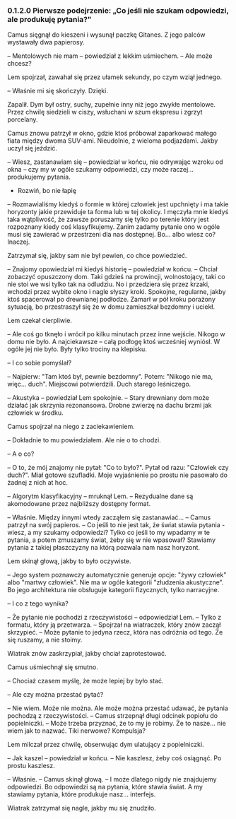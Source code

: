 ### 0.1.2.0 Pierwsze podejrzenie: „Co jeśli nie szukam odpowiedzi, ale produkuję pytania?"

Camus sięgnął do kieszeni i wysunął paczkę Gitanes. Z jego palców wystawały dwa papierosy.

– Mentolowych nie mam – powiedział z lekkim uśmiechem. – Ale może chcesz?

Lem spojrzał, zawahał się przez ułamek sekundy, po czym wziął jednego.

– Właśnie mi się skończyły. Dzięki.

Zapalił. Dym był ostry, suchy, zupełnie inny niż jego zwykłe mentolowe. Przez chwilę siedzieli w ciszy, wsłuchani w szum ekspresu i zgrzyt porcelany.

Camus znowu patrzył w okno, gdzie ktoś próbował zaparkować małego fiata między dwoma SUV-ami. Nieudolnie, z wieloma podjazdami. Jakby uczył się jeździć.

– Wiesz, zastanawiam się – powiedział w końcu, nie odrywając wzroku od okna – czy my w ogóle szukamy odpowiedzi, czy może raczej... produkujemy pytania.

- Rozwiń, bo nie łapię

– Rozmawialiśmy kiedyś o formie w której człowiek jest upchnięty i ma takie horyzonty jakie przewiduje ta forma lub w tej okolicy. I męczyła mnie kiedyś taka wątpliwość, że zawsze poruszamy się tylko po terenie który jest rozpoznany kiedy coś klasyfikujemy. Zanim zadamy pytanie ono w ogóle musi się zawierać w przestrzeni dla nas dostępnej. Bo... albo wiesz co? Inaczej.

Zatrzymał się, jakby sam nie był pewien, co chce powiedzieć.

– Znajomy opowiedział mi kiedyś historię – powiedział w końcu. – Chciał zobaczyć opuszczony dom. Taki gdzieś na prowincji, wolnostojący, taki co nie stoi we wsi tylko tak na odludziu. No i przedziera się przez krzaki, wchodzi przez wybite okno i nagle słyszy kroki. Spokojne, regularne, jakby ktoś spacerował po drewnianej podłodze. Zamarł w pół kroku porażony sytuacją, bo przestraszył się że w domu zamieszkał bezdomny i uciekł.

Lem czekał cierpliwie.

– Ale coś go tknęło i wrócił po kilku minutach przez inne wejście. Nikogo w domu nie było. A najciekawsze – całą podłogę ktoś wcześniej wyniósł. W ogóle jej nie było. Były tylko trociny na klepisku.

– I co sobie pomyślał?

– Najpierw: "Tam ktoś był, pewnie bezdomny". Potem: "Nikogo nie ma, więc... duch". Miejscowi potwierdzili. Duch starego leśniczego.

– Akustyka – powiedział Lem spokojnie. – Stary drewniany dom może działać jak skrzynia rezonansowa. Drobne zwierzę na dachu brzmi jak człowiek w środku.

Camus spojrzał na niego z zaciekawieniem.

– Dokładnie to mu powiedziałem. Ale nie o to chodzi.

– A o co?

– O to, że mój znajomy nie pytał: "Co to było?". Pytał od razu: "Człowiek czy duch?". Miał gotowe szufladki. Moje wyjaśnienie po prostu nie pasowało do żadnej z nich at hoc.

– Algorytm klasyfikacyjny – mruknął Lem. – Rezydualne dane są akomodowane przez najbliższy dostępny format.

– Właśnie. Między innymi wtedy zacząłem się zastanawiać... – Camus patrzył na swój papieros. – Co jeśli to nie jest tak, że świat stawia pytania - wiesz, a my szukamy odpowiedzi? Tylko co jeśli to my wpadamy w te pytania, a potem zmuszamy świat, żeby się w nie wpasował? Stawiamy pytania z takiej płaszczyzny na którą pozwala nam nasz horyzont.

Lem skinął głową, jakby to było oczywiste.

– Jego system poznawczy automatycznie generuje opcje: "żywy człowiek" albo "martwy człowiek". Nie ma w ogóle kategorii "złudzenia akustyczne". Bo jego architektura nie obsługuje kategorii fizycznych, tylko narracyjne.

– I co z tego wynika?

– Że pytanie nie pochodzi z rzeczywistości – odpowiedział Lem. – Tylko z formatu, który ją przetwarza. – Spojrzał na wiatraczek, który znów zaczął skrzypieć. – Może pytanie to jedyna rzecz, która nas odróżnia od tego. Że się ruszamy, a nie stoimy.

Wiatrak znów zaskrzypiał, jakby chciał zaprotestować.

Camus uśmiechnął się smutno.

– Chociaż czasem myślę, że może lepiej by było stać.

– Ale czy można przestać pytać?

– Nie wiem. Może nie można. Ale może można przestać udawać, że pytania pochodzą z rzeczywistości. – Camus strzepnął długi odcinek popiołu do popielniczki. – Może trzeba przyznać, że to my je robimy. Że to nasze... nie wiem jak to nazwać. Tiki nerwowe? Kompulsja?

Lem milczał przez chwilę, obserwując dym ulatujący z popielniczki.

– Jak kaszel – powiedział w końcu. – Nie kaszlesz, żeby coś osiągnąć. Po prostu kaszlesz.

– Właśnie. – Camus skinął głową. – I może dlatego nigdy nie znajdujemy odpowiedzi. Bo odpowiedzi są na pytania, które stawia świat. A my stawiamy pytania, które produkuje nasz... interfejs.

Wiatrak zatrzymał się nagle, jakby mu się znudziło.
